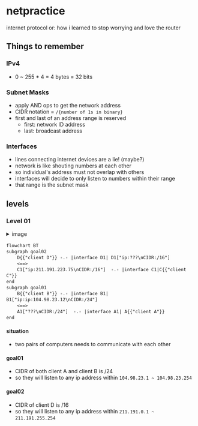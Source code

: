 # netpractice

internet protocol or: how i learned to stop worrying and love the router

## Things to remember

### IPv4

- 0 ~ 255 * 4 = 4 bytes = 32 bits

### Subnet Masks

- apply AND ops to get the network address
- CIDR notation = `/{number of 1s in binary}`
- first and last of an address range is reserved
  - first: network ID address
  - last: broadcast address
### Interfaces

- lines connecting internet devices are a lie! (maybe?)
- network is like shouting numbers at each other
- so individual's address must not overlap with others
- interfaces will decide to only listen to numbers within their range
- that range is the subnet mask

## levels

### Level 01
<details>
    <summary>image</summary>
    <img src="./img/01.png" />
</details>


```mermaid
flowchart BT
subgraph goal02
    D{{"client D"}} -.- |interface D1| D1["ip:???\nCIDR:/16"]
    <==>
    C1["ip:211.191.223.75\nCIDR:/16"]  -.- |interface C1|C{{"client C"}}
end
subgraph goal01
    B{{"client B"}} -.- |interface B1| B1["ip:ip:104.98.23.12\nCIDR:/24"]
    <==>
    A1["???\nCIDR:/24"]  -.- |interface A1| A{{"client A"}}
end
```

#### situation
- two pairs of computers needs to communicate with each other

#### goal01
- CIDR of both client A and client B is /24
- so they will listen to any ip address within `104.98.23.1 ~ 104.98.23.254`

#### goal02
- CIDR of client D is /16
- so they will listen to any ip address within `211.191.0.1 ~ 211.191.255.254`
